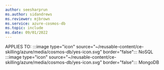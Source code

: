 ```yaml
---
author: seesharprun
ms.author: sidandrews
ms.reviewer: mjbrown
ms.service: azure-cosmos-db
ms.topic: include
ms.date: 09/01/2022
---
```


APPLIES TO:
:::image type="icon" source="~/reusable-content/ce-skilling/azure/media/cosmos-db/yes-icon.svg" border="false":::
NoSQL
:::image type="icon" source="~/reusable-content/ce-skilling/azure/media/cosmos-db/yes-icon.svg" border="false":::
MongoDB
